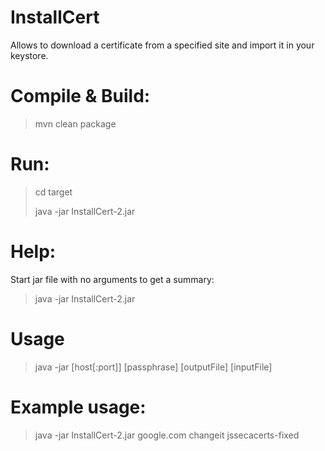 # InstallCert
Allows to download a certificate from a specified site and import it in your keystore.

# Compile & Build:
> mvn clean package

# Run:
> cd target
> 
> java -jar InstallCert-2.jar

# Help:
Start jar file with no arguments to get a summary:

> java -jar InstallCert-2.jar

# Usage
> java -jar <jar> [host[:port]] [passphrase] [outputFile] [inputFile]

# Example usage: 
> java -jar InstallCert-2.jar google.com changeit jssecacerts-fixed
